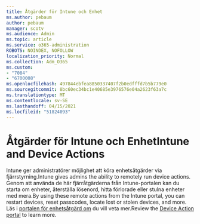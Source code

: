 ```yaml
---
title: Åtgärder för Intune och Enhet
ms.author: pebaum
author: pebaum
manager: scotv
ms.audience: Admin
ms.topic: article
ms.service: o365-administration
ROBOTS: NOINDEX, NOFOLLOW
localization_priority: Normal
ms.collection: Adm_O365
ms.custom:
- "7084"
- "6700008"
ms.openlocfilehash: 497844ebfea8850337407f2b0edfffd7b5b779e0
ms.sourcegitcommit: 8bc60ec34bc1e40685e3976576e04a2623f63a7c
ms.translationtype: MT
ms.contentlocale: sv-SE
ms.lasthandoff: 04/15/2021
ms.locfileid: "51824093"
---
```

# <a name="intune-and-device-actions"></a><span data-ttu-id="cb082-102">Åtgärder för Intune och Enhet</span><span class="sxs-lookup"><span data-stu-id="cb082-102">Intune and Device Actions</span></span>

<span data-ttu-id="cb082-103">Intune ger administratörer möjlighet att köra enhetsåtgärder via fjärrstyrning.</span><span class="sxs-lookup"><span data-stu-id="cb082-103">Intune gives admins the ability to remotely run device actions.</span></span> <span data-ttu-id="cb082-104">Genom att använda de här fjärråtgärderna från Intune-portalen kan du starta om enheter, återställa lösenord, hitta förlorade eller stulna enheter med mera.</span><span class="sxs-lookup"><span data-stu-id="cb082-104">By using these remote actions from the Intune portal, you can restart devices, reset passcodes, locate lost or stolen devices, and more.</span></span> <span data-ttu-id="cb082-105">Läs i [portalen för enhetsåtgärd om](https://docs.microsoft.com/mem/intune/remote-actions/) du vill veta mer.</span><span class="sxs-lookup"><span data-stu-id="cb082-105">Review the [Device Action portal](https://docs.microsoft.com/mem/intune/remote-actions/) to learn more.</span></span>
